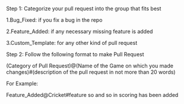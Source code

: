 Step 1: Categorize your pull request into the group that fits best

1.Bug_Fixed: if you fix a bug in the repo

2.Feature_Added: if any necessary missing feature is added

3.Custom_Template: for any other kind of pull request

Step 2: Follow the following format to make Pull Request

(Category of Pull Request)@(Name of the Game on which you made changes)#(description of the pull request in not more than 20 words)

For Example:

Feature_Added@Cricket#feature so and so in scoring has been added
